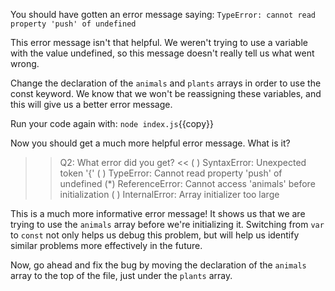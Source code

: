 You should have gotten an error message saying: `TypeError: cannot read property 'push' of undefined` 

This error message isn't that helpful. We weren't trying to use a variable with the value undefined, so this message doesn't really tell us what went wrong. 

Change the declaration of the `animals` and `plants` arrays in order to use the const keyword. We know that we won't be reassigning these variables, and this will give us a better error message.

Run your code again with: `node index.js`{{copy}}

Now you should get a much more helpful error message. What is it?
>>Q2: What error did you get? <<
( ) SyntaxError: Unexpected token '{'
( ) TypeError: Cannot read property 'push' of undefined
(*) ReferenceError: Cannot access 'animals' before initialization
( ) InternalError: Array initializer too large

This is a much more informative error message! It shows us that we are trying to use the `animals` array before we're initializing it. Switching from `var` to `const` not only helps us debug this problem, but will help us identify similar problems more effectively in the future.

Now, go ahead and fix the bug by moving the declaration of the `animals` array to the top of the file, just under the `plants` array.